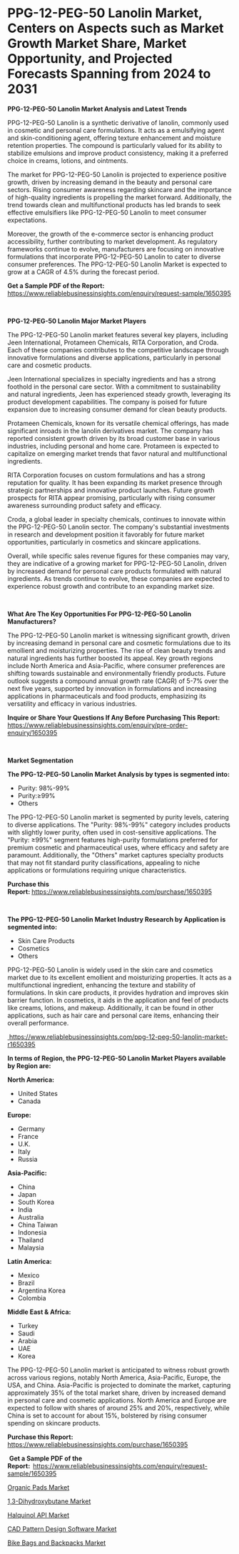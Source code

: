 <p><h1>PPG-12-PEG-50 Lanolin Market, Centers on Aspects such as Market Growth Market Share, Market Opportunity, and Projected Forecasts Spanning from 2024 to 2031</h1></p><p><strong>PPG-12-PEG-50 Lanolin Market Analysis and Latest Trends</strong></p>
<p><p>PPG-12-PEG-50 Lanolin is a synthetic derivative of lanolin, commonly used in cosmetic and personal care formulations. It acts as a emulsifying agent and skin-conditioning agent, offering texture enhancement and moisture retention properties. The compound is particularly valued for its ability to stabilize emulsions and improve product consistency, making it a preferred choice in creams, lotions, and ointments.</p><p>The market for PPG-12-PEG-50 Lanolin is projected to experience positive growth, driven by increasing demand in the beauty and personal care sectors. Rising consumer awareness regarding skincare and the importance of high-quality ingredients is propelling the market forward. Additionally, the trend towards clean and multifunctional products has led brands to seek effective emulsifiers like PPG-12-PEG-50 Lanolin to meet consumer expectations.</p><p>Moreover, the growth of the e-commerce sector is enhancing product accessibility, further contributing to market development. As regulatory frameworks continue to evolve, manufacturers are focusing on innovative formulations that incorporate PPG-12-PEG-50 Lanolin to cater to diverse consumer preferences. The PPG-12-PEG-50 Lanolin Market is expected to grow at a CAGR of 4.5% during the forecast period.</p></p>
<p><strong>Get a Sample PDF of the Report:&nbsp;</strong> <a href="https://www.reliablebusinessinsights.com/enquiry/request-sample/1650395?utm_campaign=57&utm_medium=2&utm_source=Github&utm_content=ia&utm_term=26092024&utm_id=ppg-12-peg-50-lanolin">https://www.reliablebusinessinsights.com/enquiry/request-sample/1650395</a></p>
<p>&nbsp;</p>
<p><strong>PPG-12-PEG-50 Lanolin Major Market Players</strong></p>
<p><p>The PPG-12-PEG-50 Lanolin market features several key players, including Jeen International, Protameen Chemicals, RITA Corporation, and Croda. Each of these companies contributes to the competitive landscape through innovative formulations and diverse applications, particularly in personal care and cosmetic products.</p><p>Jeen International specializes in specialty ingredients and has a strong foothold in the personal care sector. With a commitment to sustainability and natural ingredients, Jeen has experienced steady growth, leveraging its product development capabilities. The company is poised for future expansion due to increasing consumer demand for clean beauty products.</p><p>Protameen Chemicals, known for its versatile chemical offerings, has made significant inroads in the lanolin derivatives market. The company has reported consistent growth driven by its broad customer base in various industries, including personal and home care. Protameen is expected to capitalize on emerging market trends that favor natural and multifunctional ingredients.</p><p>RITA Corporation focuses on custom formulations and has a strong reputation for quality. It has been expanding its market presence through strategic partnerships and innovative product launches. Future growth prospects for RITA appear promising, particularly with rising consumer awareness surrounding product safety and efficacy.</p><p>Croda, a global leader in specialty chemicals, continues to innovate within the PPG-12-PEG-50 Lanolin sector. The company's substantial investments in research and development position it favorably for future market opportunities, particularly in cosmetics and skincare applications.</p><p>Overall, while specific sales revenue figures for these companies may vary, they are indicative of a growing market for PPG-12-PEG-50 Lanolin, driven by increased demand for personal care products formulated with natural ingredients. As trends continue to evolve, these companies are expected to experience robust growth and contribute to an expanding market size.</p></p>
<p>&nbsp;</p>
<p><strong>What Are The Key Opportunities For PPG-12-PEG-50 Lanolin Manufacturers?</strong></p>
<p><p>The PPG-12-PEG-50 Lanolin market is witnessing significant growth, driven by increasing demand in personal care and cosmetic formulations due to its emollient and moisturizing properties. The rise of clean beauty trends and natural ingredients has further boosted its appeal. Key growth regions include North America and Asia-Pacific, where consumer preferences are shifting towards sustainable and environmentally friendly products. Future outlook suggests a compound annual growth rate (CAGR) of 5-7% over the next five years, supported by innovation in formulations and increasing applications in pharmaceuticals and food products, emphasizing its versatility and efficacy in various industries.</p></p>
<p><strong>Inquire or Share Your Questions If Any Before Purchasing This Report:</strong> <a href="https://www.reliablebusinessinsights.com/enquiry/pre-order-enquiry/1650395?utm_campaign=57&utm_medium=2&utm_source=Github&utm_content=ia&utm_term=26092024&utm_id=ppg-12-peg-50-lanolin">https://www.reliablebusinessinsights.com/enquiry/pre-order-enquiry/1650395</a></p>
<p>&nbsp;</p>
<p><strong>Market Segmentation</strong></p>
<p><strong>The PPG-12-PEG-50 Lanolin Market Analysis by types is segmented into:</strong></p>
<p><ul><li>Purity: 98%-99%</li><li>Purity:≥99%</li><li>Others</li></ul></p>
<p><p>The PPG-12-PEG-50 Lanolin market is segmented by purity levels, catering to diverse applications. The "Purity: 98%-99%" category includes products with slightly lower purity, often used in cost-sensitive applications. The "Purity: ≥99%" segment features high-purity formulations preferred for premium cosmetic and pharmaceutical uses, where efficacy and safety are paramount. Additionally, the "Others" market captures specialty products that may not fit standard purity classifications, appealing to niche applications or formulations requiring unique characteristics.</p></p>
<p><strong>Purchase this Report:&nbsp;</strong><a href="https://www.reliablebusinessinsights.com/purchase/1650395?utm_campaign=57&utm_medium=2&utm_source=Github&utm_content=ia&utm_term=26092024&utm_id=ppg-12-peg-50-lanolin">https://www.reliablebusinessinsights.com/purchase/1650395</a></p>
<p>&nbsp;</p>
<p><strong>The PPG-12-PEG-50 Lanolin Market Industry Research by Application is segmented into:</strong></p>
<p><ul><li>Skin Care Products</li><li>Cosmetics</li><li>Others</li></ul></p>
<p><p>PPG-12-PEG-50 Lanolin is widely used in the skin care and cosmetics market due to its excellent emollient and moisturizing properties. It acts as a multifunctional ingredient, enhancing the texture and stability of formulations. In skin care products, it provides hydration and improves skin barrier function. In cosmetics, it aids in the application and feel of products like creams, lotions, and makeup. Additionally, it can be found in other applications, such as hair care and personal care items, enhancing their overall performance.</p></p>
<p><a href="https://www.reliablebusinessinsights.com/ppg-12-peg-50-lanolin-market-r1650395?utm_campaign=57&utm_medium=2&utm_source=Github&utm_content=ia&utm_term=26092024&utm_id=ppg-12-peg-50-lanolin">&nbsp;https://www.reliablebusinessinsights.com/ppg-12-peg-50-lanolin-market-r1650395</a></p>
<p><strong>In terms of Region, the PPG-12-PEG-50 Lanolin Market Players available by Region are:</strong></p>
<p>
    <p> <strong> North America: </strong>
        <ul>
            <li>United States</li>
            <li>Canada</li>
        </ul>
        </p> 
    <p> <strong> Europe: </strong>
        <ul>
            <li>Germany</li>
            <li>France</li>
            <li>U.K.</li>
            <li>Italy</li>
            <li>Russia</li>
        </ul>
        </p> 
    <p> <strong> Asia-Pacific: </strong>
        <ul>
            <li>China</li>
            <li>Japan</li>
            <li>South Korea</li>
            <li>India</li>
            <li>Australia</li>
            <li>China Taiwan</li>
            <li>Indonesia</li>
            <li>Thailand</li>
            <li>Malaysia</li>
        </ul>
        </p> 
    <p> <strong> Latin America: </strong>
        <ul>
            <li>Mexico</li>
            <li>Brazil</li>
            <li>Argentina Korea</li>
            <li>Colombia</li>
        </ul>
        </p> 
    <p> <strong> Middle East & Africa: </strong>
        <ul>
            <li>Turkey</li>
            <li>Saudi</li>
            <li>Arabia</li>
            <li>UAE</li>
            <li>Korea</li>
        </ul>
    </p>
    </p>
<p><p>The PPG-12-PEG-50 Lanolin market is anticipated to witness robust growth across various regions, notably North America, Asia-Pacific, Europe, the USA, and China. Asia-Pacific is projected to dominate the market, capturing approximately 35% of the total market share, driven by increased demand in personal care and cosmetic applications. North America and Europe are expected to follow with shares of around 25% and 20%, respectively, while China is set to account for about 15%, bolstered by rising consumer spending on skincare products.</p></p>
<p><strong>Purchase this Report: </strong><a href="https://www.reliablebusinessinsights.com/purchase/1650395?utm_campaign=57&utm_medium=2&utm_source=Github&utm_content=ia&utm_term=26092024&utm_id=ppg-12-peg-50-lanolin">https://www.reliablebusinessinsights.com/purchase/1650395</a></p>
<p>&nbsp;<strong>Get a Sample PDF of the Report:&nbsp;&nbsp;</strong><a href="https://www.reliablebusinessinsights.com/enquiry/request-sample/1650395?utm_campaign=57&utm_medium=2&utm_source=Github&utm_content=ia&utm_term=26092024&utm_id=ppg-12-peg-50-lanolin">https://www.reliablebusinessinsights.com/enquiry/request-sample/1650395</a></p>
<p><strong></strong></p>
<p><p><a href="https://issuu.com/reportprime-2/docs/organic-pads-market-size-2030.pptx_f428b8431af7e2?utm_campaign=57&utm_medium=2&utm_source=Github&utm_content=ia&utm_term=26092024&utm_id=ppg-12-peg-50-lanolin">Organic Pads Market</a></p><p><a href="https://github.com/sumonsky0m/Market-Research-Report-List-1/blob/main/13-dihydroxybutane-market.md?utm_campaign=57&utm_medium=2&utm_source=Github&utm_content=ia&utm_term=26092024&utm_id=ppg-12-peg-50-lanolin">1,3-Dihydroxybutane Market</a></p><p><a href="https://github.com/AnnDiaz698/Market-Research-Report-List-1/blob/main/halquinol-api-market.md?utm_campaign=57&utm_medium=2&utm_source=Github&utm_content=ia&utm_term=26092024&utm_id=ppg-12-peg-50-lanolin">Halquinol API Market</a></p><p><a href="https://www.linkedin.com/pulse/insights-cad-pattern-design-software-market-size-which-expanding-2n04e?utm_campaign=57&utm_medium=2&utm_source=Github&utm_content=ia&utm_term=26092024&utm_id=ppg-12-peg-50-lanolin">CAD Pattern Design Software Market</a></p><p><a href="https://issuu.com/reportprime-2/docs/bike-bags-and-backpacks-market-size_eaaf45b47ae1e6?utm_campaign=57&utm_medium=2&utm_source=Github&utm_content=ia&utm_term=26092024&utm_id=ppg-12-peg-50-lanolin">Bike Bags and Backpacks Market</a></p></p>